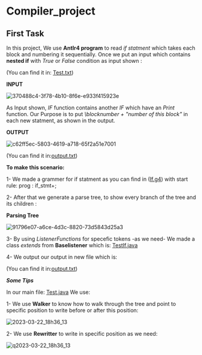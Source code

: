 # Compiler_project

## First Task
In this project, We use **Antlr4 program** to read *if statment* which takes each block and numbering it sequentially.
Once we put an input which contains **nested if** with *True* or *False* condition as input shown :

(You can find it in: [Test.txt](https://github.com/Asmahan-Rashed/Compiler_project/blob/main/Test.txt))

**INPUT**


![370488c4-3f78-4b10-8f6e-e933f415923e](https://user-images.githubusercontent.com/76706477/226956801-e44c0a25-2c05-4cee-8a12-c28659332ce6.jpg)


As Input shown, *IF* function contains another *IF* which have an *Print* function. Our Purpose is to put *\\blocknumber + "number of this block"* in each new statment, as shown in the output.


**OUTPUT**


![c62ff5ec-5803-4619-a718-65f2a51e7001](https://user-images.githubusercontent.com/76706477/226959632-f7234121-3e54-4754-b9fd-ac177ef74876.jpg)


(You can find it in:[output.txt](https://github.com/Asmahan-Rashed/Compiler_project/blob/main/output.txt))

**To make this scenario:**

1- We made a grammer for if statment as you can find in ([If.g4](https://github.com/Asmahan-Rashed/Compiler_project/blob/main/If.g4))
with start rule:
prog : if_stmt+;

2- After that we generate a parse tree, to show every branch of the tree and its children :


**Parsing Tree**

![91796e07-a6ce-4d3c-8820-73d5843d25a3](https://user-images.githubusercontent.com/76706477/226966350-608008d2-bd29-4b44-a86b-ba1f6935ed5e.jpg)

3- By using *ListenerFunctions* for specefic tokens -as we need- We made a class *extends* from **Baselistener** which is:
[TestIf.java](https://github.com/Asmahan-Rashed/Compiler_project/blob/main/TestIf.java)

4- We output our output in new file which is:

(You can find it in:[output.txt](https://github.com/Asmahan-Rashed/Compiler_project/blob/main/output.txt))



***Some Tips***

In our main file:  [Test.java](https://github.com/Asmahan-Rashed/Compiler_project/blob/main/Test.java) We use:


1- We use **Walker** to know how to walk through the tree and point to specific position to write before or after this position:

![2023-03-22_18h36_13](https://user-images.githubusercontent.com/76706477/226975538-ef5dc1ce-e98e-4dfc-976d-ac19fc813df2.png)


2- We use **Rewritter** to write in specific position as we need:

![q2023-03-22_18h36_13](https://user-images.githubusercontent.com/76706477/226975441-aaeab462-af3a-4f10-b6af-1ac05a3688ac.png)

